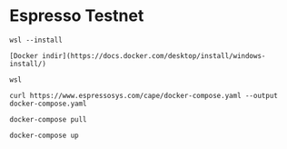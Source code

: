 # Espresso Testnet

```
wsl --install
```
```
[Docker indir](https://docs.docker.com/desktop/install/windows-install/)
```
```
wsl
```
```
curl https://www.espressosys.com/cape/docker-compose.yaml --output docker-compose.yaml
```
```
docker-compose pull
```
```
docker-compose up
```
